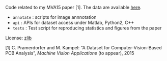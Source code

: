 
Code related to my MVA15 paper [1]. The data are available [here](http://www.caa.tuwien.ac.at/cvl/research/cvl-databases/pcb-dslr-dataset/).

* `annotate` : scripts for image annnotation
* `api` : APIs for dataset access under Matlab, Python2, C++
* `tests` : Test script for reproducing statistics and figures from the paper

License: [zlib](http://opensource.org/licenses/Zlib)

[1] C. Pramerdorfer and M. Kampel: “A Dataset for Computer-Vision-Based PCB Analysis”, *Machine Vision Applications* (to appear), 2015
